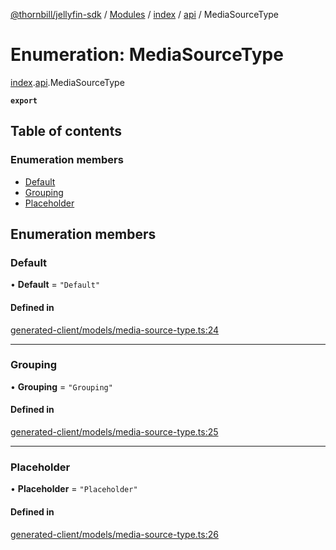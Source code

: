[@thornbill/jellyfin-sdk](../README.md) / [Modules](../modules.md) / [index](../modules/index.md) / [api](../modules/index.api.md) / MediaSourceType

# Enumeration: MediaSourceType

[index](../modules/index.md).[api](../modules/index.api.md).MediaSourceType

**`export`**

## Table of contents

### Enumeration members

- [Default](index.api.MediaSourceType.md#default)
- [Grouping](index.api.MediaSourceType.md#grouping)
- [Placeholder](index.api.MediaSourceType.md#placeholder)

## Enumeration members

### Default

• **Default** = `"Default"`

#### Defined in

[generated-client/models/media-source-type.ts:24](https://github.com/thornbill/jellyfin-sdk-typescript/blob/eb13db7/src/generated-client/models/media-source-type.ts#L24)

___

### Grouping

• **Grouping** = `"Grouping"`

#### Defined in

[generated-client/models/media-source-type.ts:25](https://github.com/thornbill/jellyfin-sdk-typescript/blob/eb13db7/src/generated-client/models/media-source-type.ts#L25)

___

### Placeholder

• **Placeholder** = `"Placeholder"`

#### Defined in

[generated-client/models/media-source-type.ts:26](https://github.com/thornbill/jellyfin-sdk-typescript/blob/eb13db7/src/generated-client/models/media-source-type.ts#L26)
